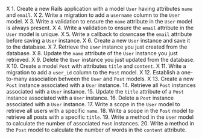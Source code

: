 X 1. Create a new Rails application with a model `User` having attributes `name` and `email`.
X 2. Write a migration to add a `username` column to the `User` model.
X 3. Write a validation to ensure the `name` attribute in the `User` model is always present.
X 4. Write a validation to ensure the `email` attribute in the `User` model is unique.
X 5. Write a callback to downcase the `email` attribute before saving a `User` instance.
X 6. Create a new `User` instance and save it to the database.
X 7. Retrieve the `User` instance you just created from the database.
X 8. Update the `name` attribute of the `User` instance you just retrieved.
X 9. Delete the `User` instance you just updated from the database.
X 10. Create a model `Post` with attributes `title` and `content`.
X 11. Write a migration to add a `user_id` column to the `Post` model.
X 12. Establish a one-to-many association between the `User` and `Post` models.
X 13. Create a new `Post` instance associated with a `User` instance.
14. Retrieve all `Post` instances associated with a `User` instance.
15. Update the `title` attribute of a `Post` instance associated with a `User` instance.
16. Delete a `Post` instance associated with a `User` instance.
17. Write a scope in the `User` model to retrieve all users with a specific `name`.
18. Write a scope in the `Post` model to retrieve all posts with a specific `title`.
19. Write a method in the `User` model to calculate the number of associated `Post` instances.
20. Write a method in the `Post` model to calculate the number of words in the `content` attribute.